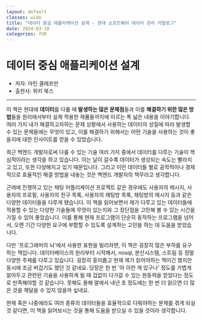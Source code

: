 ```yaml
---
layout: default
classes: wide
title: "데이터 중심 애플리케이션 설계 - 현대 소프트웨어 데이터 관리 카탈로그"
date: 2024-03-10
categories: 리뷰
---
```


# 데이터 중심 애플리케이션 설계

* 저자: 마틴 클레프만
* 출판사: 위키 북스

---

이 책은 현대에 **데이터**를 다룰 때 **발생하는 많은 문제점**들과 이를 **해결하기 위한 많은 방법**들을 원리에서부터 실제 적용한 제품들까지에 이르는 폭 넓은 내용을 이야기합니다. 여러 가지 내가 해결하고자하는 문제 상황에서 사용하는 데이터의 성질에 따라 발생할 수 있는 문제들에는 무엇이 있고, 이를 해결하기 위해서는 어떤 기술을 사용하는 것이 좋을지에 대한 인사이트를 얻을 수 있었습니다.

최근 백엔드 개발자로써 다룰 수 있는 기술 여러 가지 중에서 데이터를 다루는 기술이 핵심적이라는 생각을 하고 있습니다. 이는 날이 갈수록 데이터가 생성되는 속도는 빨라지고 있고, 또한 다양해지고 있기 때문입니다. 그리고 이런 데이터들 별로 공학적이나 경제적으로 효율적인 해결 방법을 내놓는 것은 백엔드 개발자의 책무라고 생각합니다.

근래에 진행하고 있는 채팅 어플리케이션 프로젝트 같은 경우에도 사용자의 메시지, 사용자의 프로필, 사용자의 친구 목록, 사용자의 채팅방 목록, 채팅방의 메시지 등과 같은 다양한 데이터들을 다루게 됐습니다. 이 책을 읽어보면서 제가 다루고 있는 데이터들에 적용할 수 있는 다양한 기술들에 무엇이 있는지와 그 장단점을 고민해 볼 수 있는 시간을 가질 수 있어 좋았습니다. 이를 통해 현재 프로그램이 단순히 동작하는 프로그램을 넘어서, 오랜 기간 다양한 요구에 부합할 수 있도록 설계하는 고민을 하는 데 도움을 받았습니다.

다만 '프로그래머의 뇌'에서 사용한 표현을 빌리자면, 이 책은 굉장히 많은 부하를 요구하는 책입니다. 데이터베이스의 원리부터 시작해서, nosql, 분산시스템, 스트림 등 정말 다양한 주제를 다루고 있습니다. 굉장히 흥미롭고 현재 제가 읽어야하는 책이긴 했지만 동시에 조금 버겁기도 했던 것 같네요. 당장은 한 번 '아 이런 게 있구나' 정도를 가볍게 알아두고 관련된 기술을 사용하게 될 때 겁없이 다가갈 수 있는 원동력을 얻었다는 정도로 만족해야할 것 같습니다. 못해도 올해 말에서 내년 초 정도에는 한 번 더 읽으면 더 많은 것을 깨달을 수 있지 않을까 싶네요.

현재 혹은 나중에라도 여러 종류의 데이터들을 효율적으로 다뤄야하는 문제를 겪게 되실 것 같다면, 이 책을 읽어보시는 것을 통해 도움을 받으실 수 있을 것이라 생각합니다.